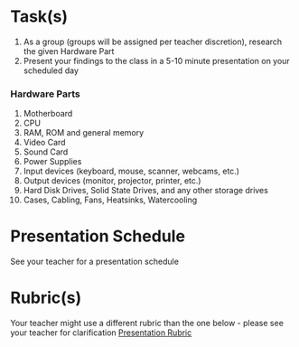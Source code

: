 # Task(s)
1. As a group (groups will be assigned per teacher discretion), research the given Hardware Part
2. Present your findings to the class in a 5-10 minute presentation on your scheduled day

### Hardware Parts
1. Motherboard 
2. CPU 
3. RAM, ROM and general memory 
4. Video Card 
5. Sound Card
6. Power Supplies 
7. Input devices (keyboard, mouse, scanner, webcams, etc.)
8. Output devices (monitor, projector, printer, etc.)
9. Hard Disk Drives, Solid State Drives, and any other storage drives
10. Cases, Cabling, Fans, Heatsinks, Watercooling

# Presentation Schedule
See your teacher for a presentation schedule

# Rubric(s)
Your teacher might use a different rubric than the one below - please see your teacher for clarification
[Presentation Rubric](http://www.mrseidel.com/rubrics/Generic_Presentation_Rubric.pdf)
